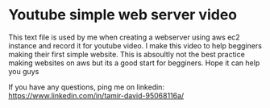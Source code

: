 # Youtube simple web server video
This text file is used by me when creating a webserver using aws ec2 instance and record it for youtube video.
I make this video to help begginers making their first simple website.
This is absoultly not the best practice making websites on aws but its a good start for begginers.
Hope it can help you guys

If you have any questions, ping me on linkedin:
https://www.linkedin.com/in/tamir-david-95068116a/
